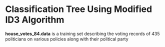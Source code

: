# Classification Tree Using Modified ID3 Algorithm

**house_votes_84.data** is a training set describing the voting records of 435 politicians on various policies along with their political party
